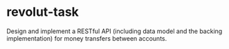 # revolut-task
Design and implement a RESTful API (including data model and the backing implementation) for money transfers between accounts.

